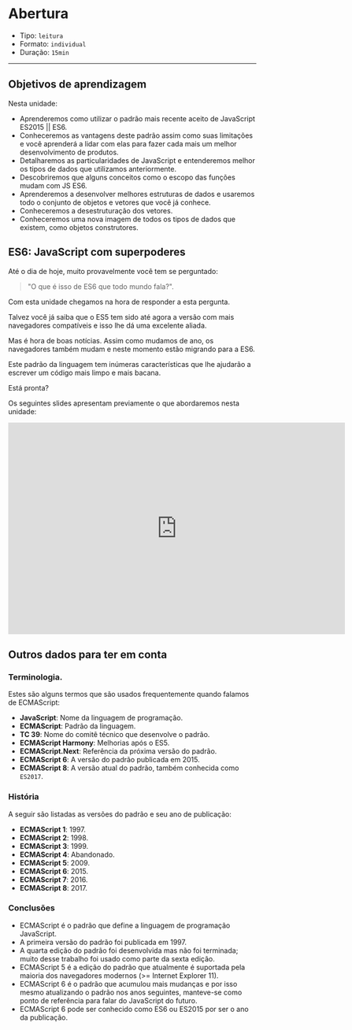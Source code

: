 # Abertura

* Tipo: `leitura`
* Formato: `individual`
* Duração: `15min`

***

## Objetivos de aprendizagem

Nesta unidade:

* Aprenderemos como utilizar o padrão mais recente aceito de JavaScript ES2015 || ES6.
* Conheceremos as vantagens deste padrão assim como suas limitações e você aprenderá a lidar com elas para fazer cada mais um melhor desenvolvimento de produtos.
* Detalharemos as particularidades de JavaScript e entenderemos melhor os tipos de dados que utilizamos anteriormente.
* Descobriremos que alguns conceitos como o escopo das funções mudam com JS ES6.
* Aprenderemos a desenvolver melhores estruturas de dados e usaremos todo o conjunto de objetos e vetores que você já conhece.
* Conheceremos a desestruturação dos vetores.
* Conheceremos uma nova imagem de todos os tipos de dados que existem, como objetos construtores.

## ES6: JavaScript com superpoderes

Até o dia de hoje, muito provavelmente você tem se perguntado:

> "O que é isso de ES6 que todo mundo fala?".

Com esta unidade chegamos na hora de responder a esta pergunta.

Talvez você já saiba que o ES5 tem sido até agora a versão com mais navegadores compatíveis e isso lhe dá uma excelente aliada.

Mas é hora de boas notícias. Assim como mudamos de ano, os navegadores também mudam e neste momento estão migrando para a ES6.

Este padrão da linguagem tem inúmeras características que lhe ajudarão a escrever um código mais limpo e mais bacana.

Está pronta?

Os seguintes slides apresentam previamente o que abordaremos nesta unidade:

<iframe src="https://goo.gl/DNc73K" frameborder="0" width="684" height="430"
allowfullscreen="true" mozallowfullscreen="true" webkitallowfullscreen="true">
</iframe>

## Outros dados para ter em conta

### Terminologia.

Estes são alguns termos que são usados frequentemente quando falamos de ECMAScript:

* **JavaScript**: Nome da linguagem de programação.
* **ECMAScript**: Padrão da linguagem.
* **TC 39**: Nome do comitê técnico que desenvolve o padrão.
* **ECMAScript Harmony**: Melhorias após o ES5.
* **ECMAScript.Next**: Referência da próxima versão do padrão.
* **ECMAScript 6**: A versão do padrão publicada em 2015.
* **ECMAScript 8**: A versão atual do padrão, também conhecida como `ES2017`.

### História

A seguir são listadas as versões do padrão e seu ano de publicação:

* **ECMAScript 1**: 1997.
* **ECMAScript 2**: 1998.
* **ECMAScript 3**: 1999.
* **ECMAScript 4**: Abandonado.
* **ECMAScript 5**: 2009.
* **ECMAScript 6**: 2015.
* **ECMAScript 7**: 2016.
* **ECMAScript 8**: 2017.

### Conclusões

* ECMAScript é o padrão que define a linguagem de programação JavaScript.
* A primeira versão do padrão foi publicada em 1997.
* A quarta edição do padrão foi desenvolvida mas não foi terminada; muito desse trabalho foi usado como parte da sexta edição.
* ECMAScript 5 é a edição do padrão que atualmente é suportada pela maioria dos navegadores modernos (>= Internet Explorer 11).
* ECMAScript 6 é o padrão que acumulou mais mudanças e por isso mesmo atualizando o padrão nos anos seguintes, manteve-se como ponto de referência para falar do JavaScript do futuro.
* ECMAScript 6 pode ser conhecido como ES6 ou ES2015 por ser o ano da publicação.
